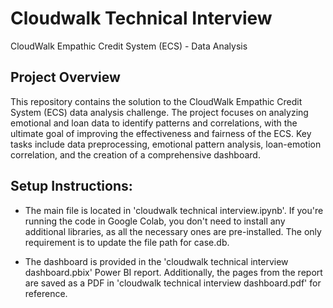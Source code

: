 # Cloudwalk Technical Interview

CloudWalk Empathic Credit System (ECS) - Data Analysis

## Project Overview

This repository contains the solution to the CloudWalk Empathic Credit System (ECS) data analysis challenge. The project focuses on analyzing emotional and loan data to identify patterns and correlations, with the ultimate goal of improving the effectiveness and fairness of the ECS. Key tasks include data preprocessing, emotional pattern analysis, loan-emotion correlation, and the creation of a comprehensive dashboard.

## Setup Instructions:

- The main file is located in 'cloudwalk technical interview.ipynb'. If you're running the code in Google Colab, you don't need to install any additional libraries, as all the necessary ones are pre-installed. The only requirement is to update the file path for case.db.

- The dashboard is provided in the 'cloudwalk technical interview dashboard.pbix' Power BI report. Additionally, the pages from the report are saved as a PDF in 'cloudwalk technical interview dashboard.pdf' for reference.
